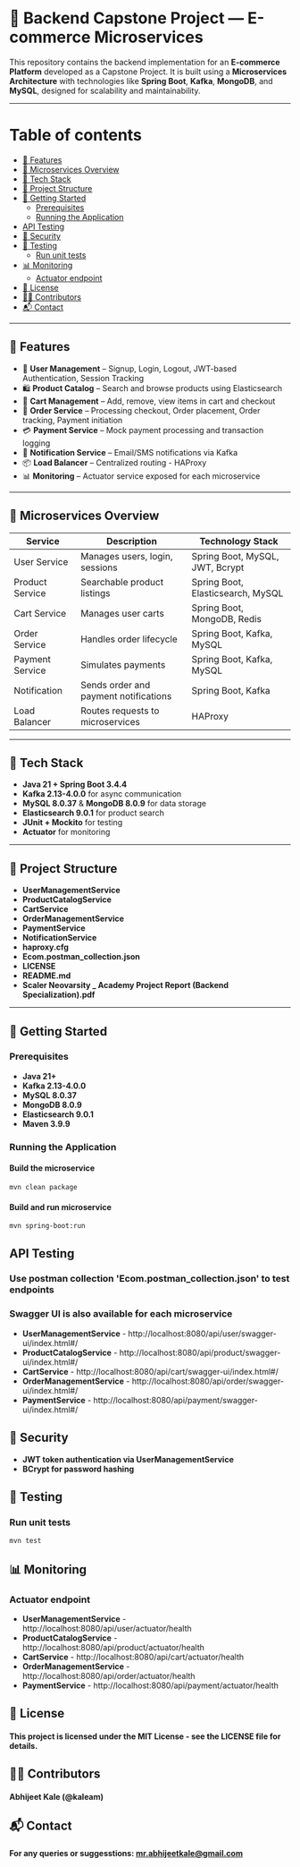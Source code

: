 # 🛒 Backend Capstone Project — E-commerce Microservices

This repository contains the backend implementation for an **E-commerce Platform** developed as a Capstone Project. It is built using a **Microservices Architecture** with technologies like **Spring Boot**, **Kafka**, **MongoDB**, and **MySQL**, designed for scalability and maintainability.

---

# Table of contents
- [🚀 Features](#-features)
- [🧱 Microservices Overview](#-microservices-overview)
- [🧪 Tech Stack](#-tech-stack)
- [📂 Project Structure](#-project-structure)
- [🔧 Getting Started](#-getting-started)
  - [Prerequisites](#prerequisites)
  - [Running the Application](#running-the-application)
- [API Testing](#api-testing)
- [🔐 Security](#-security)
- [🧪 Testing](#-testing)
  - [Run unit tests](#run-unit-tests)
- [📊 Monitoring](#-monitoring)
  - [Actuator endpoint](#actuator-endpoint)
- [🧾 License](#-license)
- [🙋‍♂️ Contributors](#️-contributors)
- [📬 Contact](#-contact)

---

## 🚀 Features

- 🔐 **User Management** – Signup, Login, Logout, JWT-based Authentication, Session Tracking
- 🛍️ **Product Catalog** – Search and browse products using Elasticsearch
- 🛒 **Cart Management** – Add, remove, view items in cart and checkout
- 🧾 **Order Service** – Processing checkout, Order placement, Order tracking, Payment initiation
- 💳 **Payment Service** – Mock payment processing and transaction logging
- 🔔 **Notification Service** – Email/SMS notifications via Kafka
- 📦 **Load Balancer** – Centralized routing - HAProxy
- 📊 **Monitoring** – Actuator service exposed for each microservice

---

## 🧱 Microservices Overview

| Service         | Description                           | Technology Stack                  |
| --------------- | ------------------------------------- | --------------------------------- |
| User Service    | Manages users, login, sessions        | Spring Boot, MySQL, JWT, Bcrypt   |
| Product Service | Searchable product listings           | Spring Boot, Elasticsearch, MySQL |
| Cart Service    | Manages user carts                    | Spring Boot, MongoDB, Redis       |
| Order Service   | Handles order lifecycle               | Spring Boot, Kafka, MySQL         |
| Payment Service | Simulates payments                    | Spring Boot, Kafka, MySQL         |
| Notification    | Sends order and payment notifications | Spring Boot, Kafka                |
| Load Balancer   | Routes requests to microservices      | HAProxy                           |

---

## 🧪 Tech Stack

- **Java 21 + Spring Boot 3.4.4**
- **Kafka 2.13-4.0.0** for async communication
- **MySQL 8.0.37** & **MongoDB 8.0.9** for data storage
- **Elasticsearch 9.0.1** for product search
- **JUnit + Mockito** for testing
- **Actuator** for monitoring

---

## 📂 Project Structure

- **UserManagementService**
- **ProductCatalogService**
- **CartService**
- **OrderManagementService**
- **PaymentService**
- **NotificationService**
- **haproxy.cfg**
- **Ecom.postman_collection.json**
- **LICENSE**
- **README.md**
- **Scaler Neovarsity _ Academy Project Report (Backend Specialization).pdf**

---

## 🔧 Getting Started

### Prerequisites

- **Java 21+**
- **Kafka 2.13-4.0.0**
- **MySQL 8.0.37**
- **MongoDB 8.0.9**
- **Elasticsearch 9.0.1**
- **Maven 3.9.9**

### Running the Application

#### Build the microservice
```
mvn clean package
```

#### Build and run microservice
```
mvn spring-boot:run
```

## API Testing

### Use postman collection 'Ecom.postman_collection.json' to test endpoints
### Swagger UI is also available for each microservice
- **UserManagementService**     - http://localhost:8080/api/user/swagger-ui/index.html#/
- **ProductCatalogService**     - http://localhost:8080/api/product/swagger-ui/index.html#/
- **CartService**               - http://localhost:8080/api/cart/swagger-ui/index.html#/
- **OrderManagementService**    - http://localhost:8080/api/order/swagger-ui/index.html#/
- **PaymentService**            - http://localhost:8080/api/payment/swagger-ui/index.html#/

## 🔐 Security

- **JWT token authentication via UserManagementService**
- **BCrypt for password hashing**

## 🧪 Testing

### Run unit tests
```
mvn test
```

## 📊 Monitoring

### Actuator endpoint

- **UserManagementService**     - http://localhost:8080/api/user/actuator/health
- **ProductCatalogService**     - http://localhost:8080/api/product/actuator/health
- **CartService**               - http://localhost:8080/api/cart/actuator/health
- **OrderManagementService**    - http://localhost:8080/api/order/actuator/health
- **PaymentService**            - http://localhost:8080/api/payment/actuator/health

## 🧾 License

#### This project is licensed under the MIT License - see the LICENSE file for details.

## 🙋‍♂️ Contributors

#### Abhijeet Kale (@kaleam)

## 📬 Contact

#### For any queries or suggesstions: mr.abhijeetkale@gmail.com